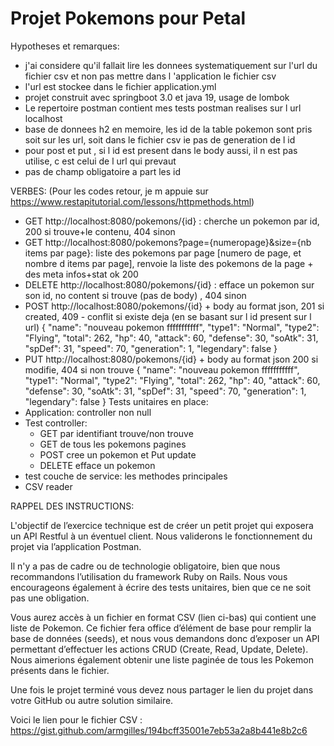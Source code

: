 # Projet Pokemons pour Petal

Hypotheses et remarques:
- j'ai considere qu'il fallait lire les donnees systematiquement sur l'url du fichier csv et non pas mettre dans l 'application le fichier csv
- l'url est stockee dans le fichier application.yml
- projet construit avec springboot 3.0 et java 19, usage de lombok
- Le repertoire postman contient mes tests postman realises sur l url localhost
- base de donnees h2 en memoire, les id de la table pokemon sont pris soit sur les url, soit dans le fichier csv
ie pas de generation de l id
- pour post et put , si l id est present dans le body aussi, il n est pas utilise, c est celui de  l url qui prevaut
- pas de champ obligatoire a part les id

VERBES: (Pour les codes retour, je m appuie sur https://www.restapitutorial.com/lessons/httpmethods.html)

- GET  http://localhost:8080/pokemons/{id} : cherche un pokemon par id, 200 si trouve+le contenu, 404 sinon
- GET  http://localhost:8080/pokemons?page={numeropage}&size={nb items par page}:  liste des pokemons par page [numero de page, et nombre d items par page], renvoie la liste des pokemons de la page + des meta infos+stat ok 200
- DELETE  http://localhost:8080/pokemons/{id} : efface un pokemon sur son id, no content si trouve (pas de body) , 404 sinon
- POST  http://localhost:8080/pokemons/{id} + body au format json, 201 si created,  409 - conflit si existe deja (en se basant sur l id present sur l url)
  {
  "name": "nouveau pokemon fffffffffff",
  "type1": "Normal",
  "type2": "Flying",
  "total": 262,
  "hp": 40,
  "attack": 60,
  "defense": 30,
  "soAtk": 31,
  "spDef": 31,
  "speed": 70,
  "generation": 1,
  "legendary": false
  }
- PUT http://localhost:8080/pokemons/{id} + body au format json  200 si modifie, 404 si non trouve
  {
  "name": "nouveau pokemon fffffffffff",
  "type1": "Normal",
  "type2": "Flying",
  "total": 262,
  "hp": 40,
  "attack": 60,
  "defense": 30,
  "soAtk": 31,
  "spDef": 31,
  "speed": 70,
  "generation": 1,
  "legendary": false
  }
Tests unitaires en place:
- Application: controller non null
- Test controller:
  - GET par identifiant trouve/non trouve
  - GET de tous les pokemons pagines
  - POST cree un pokemon et Put update
  - DELETE efface un pokemon
- test couche de service: les methodes principales
- CSV reader

RAPPEL DES INSTRUCTIONS:

L'objectif de l’exercice technique est de créer un petit projet qui exposera un API Restful à un éventuel client. Nous validerons le fonctionnement du projet via l’application Postman.

Il n'y a pas de cadre ou de technologie obligatoire, bien que nous recommandons l’utilisation du framework Ruby on Rails. Nous vous encourageons également à écrire des tests unitaires, bien que ce ne soit pas une obligation.

Vous aurez accès à un fichier en format CSV (lien ci-bas) qui contient une liste de Pokemon. Ce fichier fera office d’élément de base pour remplir la base de données (seeds), et nous vous demandons donc d’exposer un API permettant d’effectuer les actions CRUD (Create, Read, Update, Delete). Nous aimerions également obtenir une liste paginée de tous les Pokemon présents dans le fichier.

Une fois le projet terminé vous devez nous partager le lien du projet dans votre GitHub ou autre solution similaire.

Voici le lien pour le fichier CSV : https://gist.github.com/armgilles/194bcff35001e7eb53a2a8b441e8b2c6

